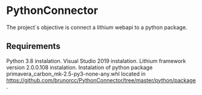 # PythonConnector

The project´s objective is connect a lithium 
 webapi to a python package.
 
## Requirements
 
 Python 3.8 instalation.
 Visual Studio 2019 instalation.
 Lithium framework version 2.0.0.108 instalation.
 Instalation of python package primavera_carbon_mk-2.5-py3-none-any.whl located in https://github.com/brunorcc/PythonConnector/tree/master/python/package.
